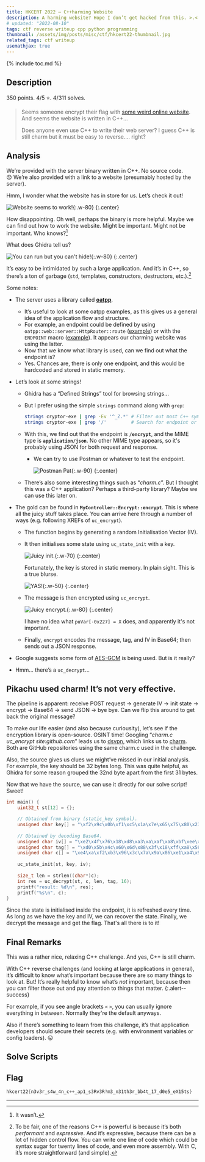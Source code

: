 ```yaml
---
title: HKCERT 2022 – C++harming Website
description: A harming website? Hope I don’t get hacked from this. >.<
# updated: "2022-08-10"
tags: ctf reverse writeup cpp python programming
thumbnail: /assets/img/posts/misc/ctf/hkcert22-thumbnail.jpg
related_tags: ctf writeup
usemathjax: true
---
```


{% include toc.md %}

## Description

350 points. 4/5 ⭐️. 4/311 solves.

> Seems someone encrypt their flag with [some weird online website](http://chal.hkcert22.pwnable.hk:28248/). And seems the website is written in C++...
> 
> Does anyone even use C++ to write their web server? I guess C++ is still charm but it must be easy to reverse.... right?

## Analysis

We’re provided with the server binary written in C++. No source code. 😟 We’re also provided with a link to a website (presumably hosted by the server).

Hmm, I wonder what the website has in store for us. Let’s check it out!

![Website seems to work!](/assets/img/posts/misc/ctf/charming-website/website-seems-to-work.jpg){:.w-80}
{:.center}

How disappointing. Oh well, perhaps the binary is more helpful. Maybe we can find out how to work the website. Might be important. Might not be important. Who knows?[^might-be-important]

What does Ghidra tell us?

![You can run but you can't hide!](/assets/img/posts/misc/ctf/charming-website/decompile-run.jpg){:.w-80}
{:.center}

It’s easy to be intimidated by such a large application. And it’s in C++, so there’s a ton of garbage (`std`, templates, constructors, destructors, etc.).[^cpp]

Some notes:

- The server uses a library called **[oatpp](https://oatpp.io/)**.
    - It’s useful to look at some oatpp examples, as this gives us a general idea of the application flow and structure.
    - For example, an endpoint could be defined by using `oatpp::web::server::HttpRouter::route` ([example](https://oatpp.io/docs/start/step-by-step/#add-request-handler)) or with the `ENDPOINT` macro ([example](https://oatpp.io/docs/start/step-by-step/#use-api-controller)). It appears our charming website was using the latter.
    - Now that we know what library is used, can we find out what the endpoint is?
    - Yes. Chances are, there is only one endpoint, and this would be hardcoded and stored in static memory.
- Let’s look at some strings!
    - Ghidra has a “Defined Strings” tool for browsing strings…
    - But I prefer using the simple `strings` command along with `grep`:
        
        ```bash
        strings cryptor-exe | grep -Ev '^_Z.*' # Filter out most C++ symbols. (Manually leaf through the rest.)
        strings cryptor-exe | grep '/'         # Search for endpoint or MIME type.
        ```
        
    - With this, we find out that the endpoint is **`/encrypt`**, and the MIME type is **`application/json`**. No other MIME type appears, so it's probably using JSON for both request and response.
      - We can try to use Postman or whatever to test the endpoint.

        ![Postman Pat](/assets/img/posts/misc/ctf/charming-website/postman-pat-postman-pat-postman-pat-and-his-black-and-white-cat.jpg){:.w-90}
        {:.center}

    - There’s also some interesting things such as “*charm.c*”. But I thought this was a C++ application? Perhaps a third-party library? Maybe we can use this later on.
- The gold can be found in **`MyController::Encrypt::encrypt`**. This is where all the juicy stuff takes place. You can arrive here through a number of ways (e.g. following XREFs of `uc_encrypt`).
    - The function begins by generating a random Initialisation Vector (IV).
    - It then initialises some state using `uc_state_init` with a key.
        
        ![Juicy init.](/assets/img/posts/misc/ctf/charming-website/decompile-encrypt-1.jpg){:.w-70}
        {:.center}

        Fortunately, the key is stored in static memory. In plain sight. This is a true blurse.

        ![YAS!](/assets/img/posts/misc/ctf/charming-website/encryption-rev-chal-with-hardcoded-key.jpg){:.w-50}
        {:.center}

    - The message is then encrypted using `uc_encrypt`.

        ![Juicy encrypt.](/assets/img/posts/misc/ctf/charming-website/decompile-encrypt-2.jpg){:.w-80}
        {:.center}

        I have no idea what `puVar[-0x227] = X` does, and apparently it's not important.

    - Finally, `encrypt` encodes the message, tag, and IV in Base64; then sends out a JSON response.

- Google suggests some form of [AES-GCM](https://en.wikipedia.org/wiki/Galois/Counter_Mode) is being used. But is it really?
- Hmm… there’s a `uc_decrypt`…

## Pikachu used charm! It’s not very effective.

The pipeline is apparent: receive POST request → generate IV → init state → encrypt → Base64 → send JSON → bye bye. Can we flip this around to get back the original message?

To make our life easier (and also because curiousity), let’s see if the encryption library is open-source. OSINT time! Googling “*charm.c uc_encrypt site:github.com*” leads us to [dsvpn](https://github.com/jedisct1/dsvpn), which links us to [charm](https://github.com/jedisct1/charm). Both are GitHub repositories using the same charm.c used in the challenge.

Also, the source gives us clues we might’ve missed in our initial analysis. For example, the key should be 32 bytes long. This was quite helpful, as Ghidra for some reason grouped the 32nd byte apart from the first 31 bytes.

Now that we have the source, we can use it directly for our solve script! Sweet!

```c
int main() {
    uint32_t st[12] = {};

    // Obtained from binary (static_key symbol).
    unsigned char key[] = "\xf2\x9c\x0b\xf1\xc5\x1a\x7e\x65\x75\x80\x23\x6e\x8b\x74\x38\xbf\x59\x39\x8a\x1a\x05\xc6\x43\xfa\x1d\x57\x82\x0a\xb9\xc6\xdc\x50";
    
    // Obtained by decoding Base64.
    unsigned char iv[] = "\xe2\x4f\x76\x18\xd8\xa3\xa\xaf\xa8\xbf\xee\xe6\x5c\xe9\x4\x1e";
    unsigned char tag[] = "\xd0\x5b\x4c\x60\x6d\x88\x3f\x18\xff\xa8\x58\x43\xfc\xd2\xc6\xac";
    unsigned char c[] = "\xe4\xa\xf2\xb3\x96\x3c\x7a\x9a\x86\xe1\xa4\x9e\x45\xc5\xef\x7f\xe4\x8a\x96\x13\x4a\x95\x8\xc8\xdb\x6c\x7c\xa2\x34\x6f\xf4\x37\xae\xd0\x46\x1\xb2\xd0\xc\x32\xbb\x3e\xb6\xf9\xe6\x51\x5e\x6e\x14\xb\x97\x5b\x99\xd\xda\x3a\xf3\xe0\xd2\x66\xed\xe8\x7a\xbc\x6e\xc\xab\xec";
    
    uc_state_init(st, key, iv);
    
    size_t len = strlen((char*)c);
    int res = uc_decrypt(st, c, len, tag, 16);
    printf("result: %d\n", res);
    printf("%s\n", c);
}
```

Since the state is initialised inside the endpoint, it is refreshed every time. As long as we have the key and IV, we can recover the state. Finally, we decrypt the message and get the flag. That's all there is to it!

## Final Remarks

This was a rather nice, relaxing C++ challenge. And yes, C++ is still charm.

With C++ reverse challenges (and looking at large applications in general), it’s difficult to know what’s important because there are so many things to look at. But! It’s really helpful to know what’s *not* important, because then you can filter those out and pay attention to things that matter.
{:.alert--success}

For example, if you see angle brackets `<` `>`, you can usually ignore everything in between. Normally they're the default anyways.

Also if there’s something to learn from this challenge, it’s that application developers should secure their secrets (e.g. with environment variables or config loaders). 😛

## Solve Scripts

<script src="https://gist.github.com/TrebledJ/ba53a8c720de910e0bdc55892171f76e.js?file=convert.py"></script>
<script src="https://gist.github.com/TrebledJ/ba53a8c720de910e0bdc55892171f76e.js?file=main.c"></script>

## Flag

```c
hkcert22{n3v3r_s4w_4n_c++_ap1_s3Rv3R?m3_n31th3r_bb4t_17_d0e5_eX15ts}
```

---

[^might-be-important]: It wasn’t.

[^cpp]: To be fair, one of the reasons C++ is powerful is because it’s both *performant* and *expressive*. And it’s expressive, because there can be a lot of hidden control flow. You can write one line of code which could be syntax sugar for twenty lines of code, and even more assembly. With C, it’s more straightforward (and simple).

